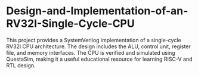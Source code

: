 # Design-and-Implementation-of-an-RV32I-Single-Cycle-CPU
This project provides a SystemVerilog implementation of a single-cycle RV32I CPU architecture. The design includes the ALU, control unit, register file, and memory interfaces. The CPU is verified and simulated using QuestaSim, making it a useful educational resource for learning RISC-V and RTL design.

